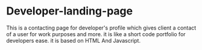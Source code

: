 # Developer-landing-page
This is a contacting page for developer's profile which gives client a contact of a user for work purposes and more. it is like a short code portfolio for developers ease. it is based on HTML And Javascript.

